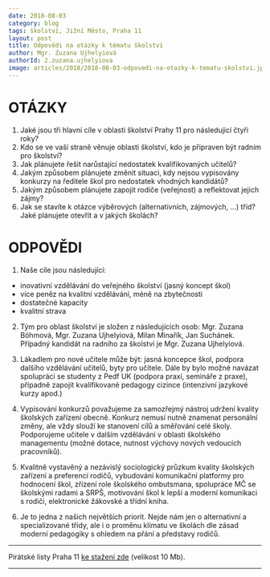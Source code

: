 ```yaml
---
date: 2018-08-03
category: blog
tags: školství, Jižní Město, Praha 11
layout: post
title: Odpovědi na otázky k tématu školství
author: Mgr. Zuzana Ujhelyiová
authorId: 2.zuzana.ujhelyiova
image: articles/2018/2018-08-03-odpovedi-na-otazky-k-tematu-skolstvi.jpg
---
```


OTÁZKY
==========

1. Jaké jsou tři hlavní cíle v oblasti školství Prahy 11 pro následující čtyři roky?
2. Kdo se ve vaší straně věnuje oblasti školství, kdo je připraven být radním pro školství?
3. Jak plánujete řešit narůstající nedostatek kvalifikovaných učitelů?
4. Jakým způsobem plánujete změnit situaci, kdy nejsou vypisovány konkurzy na ředitele škol pro nedostatek vhodných kandidátů?
5. Jakým způsobem plánujete zapojit rodiče (veřejnost) a reflektovat jejich zájmy?
6. Jak se stavíte k otázce výběrových (alternativních, zájmových, ...) tříd? Jaké plánujete otevřít a v jakých školách?


ODPOVĚDI
==========

1. Naše cíle jsou následující:
- inovativní vzdělávání do veřejného školství (jasný koncept škol)
- více peněz na kvalitní vzdělávání, méně na zbytečnosti
- dostatečné kapacity
- kvalitní strava


2. Tým pro oblast školství je složen z následujících osob:
Mgr. Zuzana Böhmová, Mgr. Zuzana Ujhelyiová, Milan Minařík, Jan Suchánek. Případný kandidát na radního za školství je Mgr. Zuzana Ujhelyiová.

3. Lákadlem pro nové učitele může být: jasná koncepce škol, podpora dalšího vzdělávání učitelů, byty pro učitele.
Dále by bylo možné navázat spolupráci se studenty z Pedf UK (podpora praxí, semináře z praxe), případně zapojit kvalifikované pedagogy cizince (intenzivní jazykové kurzy apod.)

4. Vypisování konkurzů považujeme za samozřejmý nástroj udržení kvality školských zařízení obecně. Konkurz nemusí nutně znamenat personální změny, ale vždy slouží ke stanovení cílů a směřování celé školy. Podporujeme učitele v dalším vzdělávání v oblasti školského managementu (možné dotace, nutnost výchovy nových vedoucích pracovníků).

5. Kvalitně vystavěný a nezávislý sociologický průzkum kvality školských zařízení a preferencí rodičů, vybudování komunikační platformy pro hodnocení škol, zřízení role školského ombutsmana, spolupráce MČ se školskými radami a SRPŠ, motivování škol k lepší a moderní komunikaci s rodiči, elektronické žákovské a třídní kniha.

6. Je to jedna z našich největších priorit. Nejde nám jen o alternativní a specializované třídy, ale i o proměnu klimatu ve školách dle zásad moderní pedagogiky s ohledem na přání a představy rodičů.

---

Pirátské listy Praha 11 [ke stažení zde](/assets/pdf/2018-07-10-praha-11.pdf) (velikost 10 Mb).

- - -
